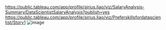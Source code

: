 https://public.tableau.com/app/profile/sirius.liao/viz/SalaryAnalysis-Summary/DataScientistSalaryAnalysis?publish=yes
https://public.tableau.com/app/profile/sirius.liao/viz/Preferskillsfordatascientist/Story1
![image](https://user-images.githubusercontent.com/92349969/159857186-567fc8af-9236-4eb9-bd1d-9d9668b2c746.png)

